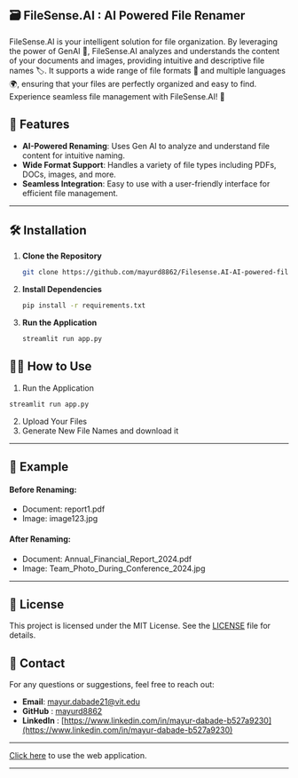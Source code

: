 ## 🗃️ FileSense.AI : AI Powered File Renamer

FileSense.AI is your intelligent solution for file organization. By leveraging the power of GenAI 🤖, FileSense.AI analyzes and understands the content of your documents and images, providing intuitive and descriptive file names 🏷️. It supports a wide range of file formats 📁 and multiple languages 🌍, ensuring that your files are perfectly organized and easy to find. Experience seamless file management with FileSense.AI! 🚀

## 🚀 Features

- **AI-Powered Renaming**: Uses Gen AI to analyze and understand file content for intuitive naming.
- **Wide Format Support**: Handles a variety of file types including PDFs, DOCs, images, and more.
- **Seamless Integration**: Easy to use with a user-friendly interface for efficient file management.

---


## 🛠️ Installation 

1. **Clone the Repository**
    ```bash
    git clone https://github.com/mayurd8862/Filesense.AI-AI-powered-file-renamer.git
    ```

2. **Install Dependencies**
    ```bash
    pip install -r requirements.txt
    ```

3. **Run the Application**
    ```bash
    streamlit run app.py
    ```


## 🏃‍♂️ How to Use
1. Run the Application
```bash
streamlit run app.py
```
2. Upload Your Files
3. Generate New File Names and download it

---

## 📸 Example
#### Before Renaming:
- Document: report1.pdf
- Image: image123.jpg
#### After Renaming:
- Document: Annual_Financial_Report_2024.pdf
- Image: Team_Photo_During_Conference_2024.jpg

---

## 📜 License 
This project is licensed under the MIT License. See the [LICENSE](LICENSE) file for details.

## 📧 Contact 
For any questions or suggestions, feel free to reach out:

- **Email**: mayur.dabade21@vit.edu
- **GitHub** : [mayurd8862](https://github.com/mayur8862)
- **LinkedIn** : [https://www.linkedin.com/in/mayur-dabade-b527a9230](https://www.linkedin.com/in/mayur-dabade-b527a9230)

---
[Click here](https://filesense.streamlit.app/) to use the web application.

---

